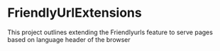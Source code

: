FriendlyUrlExtensions
=====================
This project outlines extending the Friendlyurls feature to serve pages based on language header of the browser
